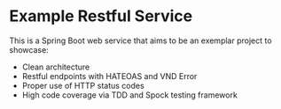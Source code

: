 # Example Restful Service

This is a Spring Boot web service that aims to be an exemplar project to showcase:
+ Clean architecture
+ Restful endpoints with HATEOAS and VND Error
+ Proper use of HTTP status codes
+ High code coverage via TDD and Spock testing framework
